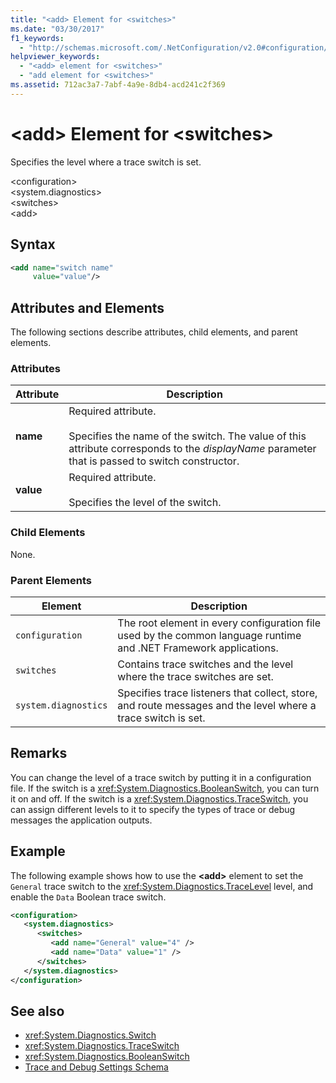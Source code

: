 ```yaml
---
title: "<add> Element for <switches>"
ms.date: "03/30/2017"
f1_keywords: 
  - "http://schemas.microsoft.com/.NetConfiguration/v2.0#configuration/system.diagnostics/switches/add"
helpviewer_keywords: 
  - "<add> element for <switches>"
  - "add element for <switches>"
ms.assetid: 712ac3a7-7abf-4a9e-8db4-acd241c2f369
---
```

# \<add> Element for \<switches>
Specifies the level where a trace switch is set.  
  
 \<configuration>  
\<system.diagnostics>  
\<switches>  
\<add>  
  
## Syntax  
  
```xml  
<add name="switch name"  
     value="value"/>  
```  
  
## Attributes and Elements  
 The following sections describe attributes, child elements, and parent elements.  
  
### Attributes  
  
|Attribute|Description|  
|---------------|-----------------|  
|**name**|Required attribute.<br /><br /> Specifies the name of the switch. The value of this attribute corresponds to the *displayName* parameter that is passed to switch constructor.|  
|**value**|Required attribute.<br /><br /> Specifies the level of the switch.|  
  
### Child Elements  
 None.  
  
### Parent Elements  
  
|Element|Description|  
|-------------|-----------------|  
|`configuration`|The root element in every configuration file used by the common language runtime and .NET Framework applications.|  
|`switches`|Contains trace switches and the level where the trace switches are set.|  
|`system.diagnostics`|Specifies trace listeners that collect, store, and route messages and the level where a trace switch is set.|  
  
## Remarks  
 You can change the level of a trace switch by putting it in a configuration file. If the switch is a <xref:System.Diagnostics.BooleanSwitch>, you can turn it on and off. If the switch is a <xref:System.Diagnostics.TraceSwitch>, you can assign different levels to it to specify the types of trace or debug messages the application outputs.  
  
## Example  
 The following example shows how to use the **\<add>** element to set the `General` trace switch to the <xref:System.Diagnostics.TraceLevel> level, and enable the `Data` Boolean trace switch.  
  
```xml  
<configuration>  
   <system.diagnostics>  
      <switches>  
         <add name="General" value="4" />  
         <add name="Data" value="1" />  
      </switches>  
   </system.diagnostics>  
</configuration>  
```  
  
## See also
- <xref:System.Diagnostics.Switch>
- <xref:System.Diagnostics.TraceSwitch>
- <xref:System.Diagnostics.BooleanSwitch>
- [Trace and Debug Settings Schema](../../../../../docs/framework/configure-apps/file-schema/trace-debug/index.md)
